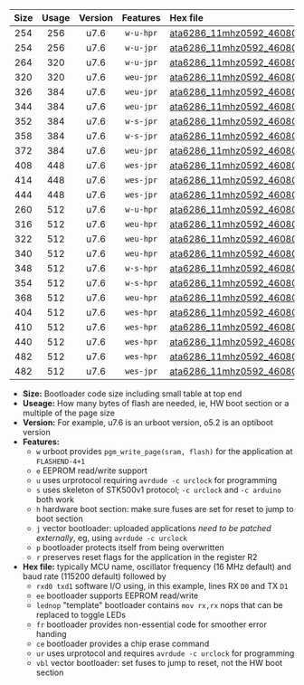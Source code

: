 |Size|Usage|Version|Features|Hex file|
|:-:|:-:|:-:|:-:|:--|
|254|256|u7.6|`w-u-hpr`|[ata6286_11mhz0592_460800bps_rxb0_txb1_ur.hex](https://raw.githubusercontent.com/stefanrueger/urboot/main/bootloaders/ata6286/fcpu_11mhz0592/460800_bps/ata6286_11mhz0592_460800bps_rxb0_txb1_ur.hex)|
|254|256|u7.6|`w-u-jpr`|[ata6286_11mhz0592_460800bps_rxb0_txb1_ur_vbl.hex](https://raw.githubusercontent.com/stefanrueger/urboot/main/bootloaders/ata6286/fcpu_11mhz0592/460800_bps/ata6286_11mhz0592_460800bps_rxb0_txb1_ur_vbl.hex)|
|264|320|u7.6|`w-u-jpr`|[ata6286_11mhz0592_460800bps_rxb0_txb1_lednop_ur_vbl.hex](https://raw.githubusercontent.com/stefanrueger/urboot/main/bootloaders/ata6286/fcpu_11mhz0592/460800_bps/ata6286_11mhz0592_460800bps_rxb0_txb1_lednop_ur_vbl.hex)|
|320|320|u7.6|`weu-jpr`|[ata6286_11mhz0592_460800bps_rxb0_txb1_ee_ur_vbl.hex](https://raw.githubusercontent.com/stefanrueger/urboot/main/bootloaders/ata6286/fcpu_11mhz0592/460800_bps/ata6286_11mhz0592_460800bps_rxb0_txb1_ee_ur_vbl.hex)|
|326|384|u7.6|`weu-jpr`|[ata6286_11mhz0592_460800bps_rxb0_txb1_ee_lednop_ur_vbl.hex](https://raw.githubusercontent.com/stefanrueger/urboot/main/bootloaders/ata6286/fcpu_11mhz0592/460800_bps/ata6286_11mhz0592_460800bps_rxb0_txb1_ee_lednop_ur_vbl.hex)|
|344|384|u7.6|`weu-jpr`|[ata6286_11mhz0592_460800bps_rxb0_txb1_ee_lednop_fr_ur_vbl.hex](https://raw.githubusercontent.com/stefanrueger/urboot/main/bootloaders/ata6286/fcpu_11mhz0592/460800_bps/ata6286_11mhz0592_460800bps_rxb0_txb1_ee_lednop_fr_ur_vbl.hex)|
|352|384|u7.6|`w-s-jpr`|[ata6286_11mhz0592_460800bps_rxb0_txb1_vbl.hex](https://raw.githubusercontent.com/stefanrueger/urboot/main/bootloaders/ata6286/fcpu_11mhz0592/460800_bps/ata6286_11mhz0592_460800bps_rxb0_txb1_vbl.hex)|
|358|384|u7.6|`w-s-jpr`|[ata6286_11mhz0592_460800bps_rxb0_txb1_lednop_vbl.hex](https://raw.githubusercontent.com/stefanrueger/urboot/main/bootloaders/ata6286/fcpu_11mhz0592/460800_bps/ata6286_11mhz0592_460800bps_rxb0_txb1_lednop_vbl.hex)|
|372|384|u7.6|`weu-jpr`|[ata6286_11mhz0592_460800bps_rxb0_txb1_ee_lednop_fr_ce_ur_vbl.hex](https://raw.githubusercontent.com/stefanrueger/urboot/main/bootloaders/ata6286/fcpu_11mhz0592/460800_bps/ata6286_11mhz0592_460800bps_rxb0_txb1_ee_lednop_fr_ce_ur_vbl.hex)|
|408|448|u7.6|`wes-jpr`|[ata6286_11mhz0592_460800bps_rxb0_txb1_ee_vbl.hex](https://raw.githubusercontent.com/stefanrueger/urboot/main/bootloaders/ata6286/fcpu_11mhz0592/460800_bps/ata6286_11mhz0592_460800bps_rxb0_txb1_ee_vbl.hex)|
|414|448|u7.6|`wes-jpr`|[ata6286_11mhz0592_460800bps_rxb0_txb1_ee_lednop_vbl.hex](https://raw.githubusercontent.com/stefanrueger/urboot/main/bootloaders/ata6286/fcpu_11mhz0592/460800_bps/ata6286_11mhz0592_460800bps_rxb0_txb1_ee_lednop_vbl.hex)|
|444|448|u7.6|`wes-jpr`|[ata6286_11mhz0592_460800bps_rxb0_txb1_ee_lednop_fr_vbl.hex](https://raw.githubusercontent.com/stefanrueger/urboot/main/bootloaders/ata6286/fcpu_11mhz0592/460800_bps/ata6286_11mhz0592_460800bps_rxb0_txb1_ee_lednop_fr_vbl.hex)|
|260|512|u7.6|`w-u-hpr`|[ata6286_11mhz0592_460800bps_rxb0_txb1_lednop_ur.hex](https://raw.githubusercontent.com/stefanrueger/urboot/main/bootloaders/ata6286/fcpu_11mhz0592/460800_bps/ata6286_11mhz0592_460800bps_rxb0_txb1_lednop_ur.hex)|
|316|512|u7.6|`weu-hpr`|[ata6286_11mhz0592_460800bps_rxb0_txb1_ee_ur.hex](https://raw.githubusercontent.com/stefanrueger/urboot/main/bootloaders/ata6286/fcpu_11mhz0592/460800_bps/ata6286_11mhz0592_460800bps_rxb0_txb1_ee_ur.hex)|
|322|512|u7.6|`weu-hpr`|[ata6286_11mhz0592_460800bps_rxb0_txb1_ee_lednop_ur.hex](https://raw.githubusercontent.com/stefanrueger/urboot/main/bootloaders/ata6286/fcpu_11mhz0592/460800_bps/ata6286_11mhz0592_460800bps_rxb0_txb1_ee_lednop_ur.hex)|
|340|512|u7.6|`weu-hpr`|[ata6286_11mhz0592_460800bps_rxb0_txb1_ee_lednop_fr_ur.hex](https://raw.githubusercontent.com/stefanrueger/urboot/main/bootloaders/ata6286/fcpu_11mhz0592/460800_bps/ata6286_11mhz0592_460800bps_rxb0_txb1_ee_lednop_fr_ur.hex)|
|348|512|u7.6|`w-s-hpr`|[ata6286_11mhz0592_460800bps_rxb0_txb1.hex](https://raw.githubusercontent.com/stefanrueger/urboot/main/bootloaders/ata6286/fcpu_11mhz0592/460800_bps/ata6286_11mhz0592_460800bps_rxb0_txb1.hex)|
|354|512|u7.6|`w-s-hpr`|[ata6286_11mhz0592_460800bps_rxb0_txb1_lednop.hex](https://raw.githubusercontent.com/stefanrueger/urboot/main/bootloaders/ata6286/fcpu_11mhz0592/460800_bps/ata6286_11mhz0592_460800bps_rxb0_txb1_lednop.hex)|
|368|512|u7.6|`weu-hpr`|[ata6286_11mhz0592_460800bps_rxb0_txb1_ee_lednop_fr_ce_ur.hex](https://raw.githubusercontent.com/stefanrueger/urboot/main/bootloaders/ata6286/fcpu_11mhz0592/460800_bps/ata6286_11mhz0592_460800bps_rxb0_txb1_ee_lednop_fr_ce_ur.hex)|
|404|512|u7.6|`wes-hpr`|[ata6286_11mhz0592_460800bps_rxb0_txb1_ee.hex](https://raw.githubusercontent.com/stefanrueger/urboot/main/bootloaders/ata6286/fcpu_11mhz0592/460800_bps/ata6286_11mhz0592_460800bps_rxb0_txb1_ee.hex)|
|410|512|u7.6|`wes-hpr`|[ata6286_11mhz0592_460800bps_rxb0_txb1_ee_lednop.hex](https://raw.githubusercontent.com/stefanrueger/urboot/main/bootloaders/ata6286/fcpu_11mhz0592/460800_bps/ata6286_11mhz0592_460800bps_rxb0_txb1_ee_lednop.hex)|
|440|512|u7.6|`wes-hpr`|[ata6286_11mhz0592_460800bps_rxb0_txb1_ee_lednop_fr.hex](https://raw.githubusercontent.com/stefanrueger/urboot/main/bootloaders/ata6286/fcpu_11mhz0592/460800_bps/ata6286_11mhz0592_460800bps_rxb0_txb1_ee_lednop_fr.hex)|
|482|512|u7.6|`wes-hpr`|[ata6286_11mhz0592_460800bps_rxb0_txb1_ee_lednop_fr_ce.hex](https://raw.githubusercontent.com/stefanrueger/urboot/main/bootloaders/ata6286/fcpu_11mhz0592/460800_bps/ata6286_11mhz0592_460800bps_rxb0_txb1_ee_lednop_fr_ce.hex)|
|482|512|u7.6|`wes-jpr`|[ata6286_11mhz0592_460800bps_rxb0_txb1_ee_lednop_fr_ce_vbl.hex](https://raw.githubusercontent.com/stefanrueger/urboot/main/bootloaders/ata6286/fcpu_11mhz0592/460800_bps/ata6286_11mhz0592_460800bps_rxb0_txb1_ee_lednop_fr_ce_vbl.hex)|

- **Size:** Bootloader code size including small table at top end
- **Useage:** How many bytes of flash are needed, ie, HW boot section or a multiple of the page size
- **Version:** For example, u7.6 is an urboot version, o5.2 is an optiboot version
- **Features:**
  + `w` urboot provides `pgm_write_page(sram, flash)` for the application at `FLASHEND-4+1`
  + `e` EEPROM read/write support
  + `u` uses urprotocol requiring `avrdude -c urclock` for programming
  + `s` uses skeleton of STK500v1 protocol; `-c urclock` and `-c arduino` both work
  + `h` hardware boot section: make sure fuses are set for reset to jump to boot section
  + `j` vector bootloader: uploaded applications *need to be patched externally*, eg, using `avrdude -c urclock`
  + `p` bootloader protects itself from being overwritten
  + `r` preserves reset flags for the application in the register R2
- **Hex file:** typically MCU name, oscillator frequency (16 MHz default) and baud rate (115200 default) followed by
  + `rxd0 txd1` software I/O using, in this example, lines RX `D0` and TX `D1`
  + `ee` bootloader supports EEPROM read/write
  + `lednop` "template" bootloader contains `mov rx,rx` nops that can be replaced to toggle LEDs
  + `fr` bootloader provides non-essential code for smoother error handing
  + `ce` bootloader provides a chip erase command
  + `ur` uses urprotocol and requires `avrdude -c urclock` for programming
  + `vbl` vector bootloader: set fuses to jump to reset, not the HW boot section
